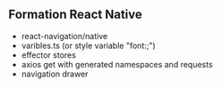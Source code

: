 
## Formation React Native
- react-navigation/native
- varibles.ts (or style variable "font:;")
- effector stores
- axios get with generated namespaces and requests
- navigation drawer
